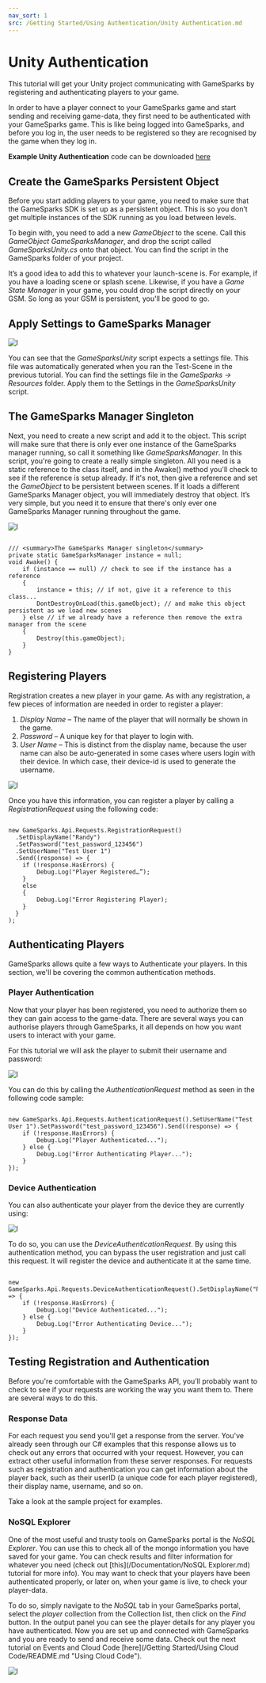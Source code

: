 ```yaml
---
nav_sort: 1
src: /Getting Started/Using Authentication/Unity Authentication.md
---
```


# Unity Authentication

This tutorial will get your Unity project communicating with GameSparks by registering and authenticating players to your game.

In order to have a player connect to your GameSparks game and start sending and receiving game-data, they first need to be authenticated with your GameSparks game. This is like being logged into GameSparks, and before you log in, the user needs to be registered so they are recognised by the game when they log in.

**Example Unity Authentication** code can be downloaded [here](http://repo.gamesparks.net/docs/tutorial-assets/UnityAuthentication_Tutorial.zip)

## Create the GameSparks Persistent Object

Before you start adding players to your game, you need to make sure that the GameSparks SDK is set up as a persistent object. This is so you don’t get multiple instances of the SDK running as you load between levels.

To begin with, you need to add a new *GameObject* to the scene. Call this *GameObject* *GameSparksManager*, and drop the script called *GameSparksUnity.cs* onto that object. You can find the script in the GameSparks folder of your project.

It’s a good idea to add this to whatever your launch-scene is. For example, if you have a loading scene or splash scene. Likewise, if you have a *Game State Manager* in your game, you could drop the script directly on your GSM. So long as your GSM is persistent, you'll be good to go.

## Apply Settings to GameSparks Manager

![l](img/UT/1.png)

You can see that the *GameSparksUnity* script expects a settings file. This file was automatically generated when you ran the Test-Scene in the previous tutorial. You can find the settings file in the *GameSparks -> Resources* folder. Apply them to the Settings in the *GameSparksUnity* script.


## The GameSparks Manager Singleton


Next, you need to create a new script and add it to the object. This script will make sure that there is only ever one instance of the GameSparks manager running, so call it something like *GameSparksManager*. In this script, you're going to create a really simple singleton. All you need is a static reference to the class itself, and in the Awake() method you'll check to see if the reference is setup already. If it's not, then give a reference and set the *GameObject* to be persistent between scenes. If it loads a different GameSparks Manager object, you will immediately destroy that object. It’s very simple, but you need it to ensure that there's only ever one GameSparks Manager running throughout the game.

![l](img/UT/2.png)


```

/// <summary>The GameSparks Manager singleton</summary>
private static GameSparksManager instance = null;
void Awake() {
	if (instance == null) // check to see if the instance has a reference
	{
		instance = this; // if not, give it a reference to this class...
		DontDestroyOnLoad(this.gameObject); // and make this object persistent as we load new scenes
	} else // if we already have a reference then remove the extra manager from the scene
	{
		Destroy(this.gameObject);
	}
}

```

## Registering Players

Registration creates a new player in your game. As with any registration, a few pieces of information are needed in order to register a player:

  1. *Display Name* – The name of the player that will normally be shown in the game.
  2. *Password* – A unique key for that player to login with.
  3. *User Name* – This is distinct from the display name, because the user name can also be auto-generated in some cases where users login with their device. In which case, their device-id is used to generate the username.

![l](img/UT/3.png)


Once you have this information, you can register a player by calling a *RegistrationRequest* using the following code:

```

new GameSparks.Api.Requests.RegistrationRequest()
  .SetDisplayName("Randy")
  .SetPassword("test_password_123456")
  .SetUserName("Test User 1")
  .Send((response) => {
  	if (!response.HasErrors) {
  		Debug.Log("Player Registered…”);
  	}
  	else
  	{
  		Debug.Log("Error Registering Player);
  	}
  }
);

```

## Authenticating Players

GameSparks allows quite a few ways to Authenticate your players. In this section, we'll be covering the common authentication methods.

### Player Authentication

Now that your player has been registered, you need to authorize them so they can gain access to the game-data. There are several ways you can authorise players through GameSparks, it all depends on how you want users to interact with your game.

For this tutorial we will ask the player to submit their username and password:

![l](img/UT/4.png)

You can do this by calling the *AuthenticationRequest* method as seen in the following code sample:

```

new GameSparks.Api.Requests.AuthenticationRequest().SetUserName("Test User 1").SetPassword("test_password_123456").Send((response) => {
	if (!response.HasErrors) {
		Debug.Log("Player Authenticated...");
	} else {
		Debug.Log("Error Authenticating Player...");
	}
});
```    

### Device Authentication

You can also authenticate your player from the device they are currently using:

![l](img/UT/5.png)

To do so, you can use the *DeviceAuthenticationRequest*. By using this authentication method, you can bypass the user registration and just call this request. It will register the device and authenticate it at the same time.

```

new GameSparks.Api.Requests.DeviceAuthenticationRequest().SetDisplayName("Randy").Send((response) => {
	if (!response.HasErrors) {
		Debug.Log("Device Authenticated...");
	} else {
		Debug.Log("Error Authenticating Device...");
	}
});

```   

## Testing Registration and Authentication

Before you're comfortable with the GameSparks API, you’ll probably want to check to see if your requests are working the way you want them to. There are several ways to do this.

### Response Data

For each request you send you'll get a response from the server. You've already seen through our C# examples that this response allows us to check out any errors that occurred with your request. However, you can extract other useful information from these server responses. For requests such as registration and authentication you can get information about the player back, such as their userID (a unique code for each player registered), their display name, username, and so on.

Take a look at the sample project for examples.

### NoSQL Explorer

 One of the most useful and trusty tools on GameSparks portal is the *NoSQL Explorer*. You can use this to check all of the mongo information you have saved for your game. You can check results and filter information for whatever you need (check out [this](/Documentation/NoSQL Explorer.md) tutorial for more info). You may want to check that your players have been authenticated properly, or later on, when your game is live, to check your player-data.

 To do so, simply navigate to the *NoSQL* tab in your GameSparks portal, select the *player* collection from the Collection list, then click on the *Find* button. In the output panel you can see the player details for any player you have authenticated. Now you are set up and connected with GameSparks and you are ready to send and receive some data. Check out the next tutorial on Events and Cloud Code [here](/Getting Started/Using Cloud Code/README.md "Using Cloud Code").

![l](img/UT/6.png)
